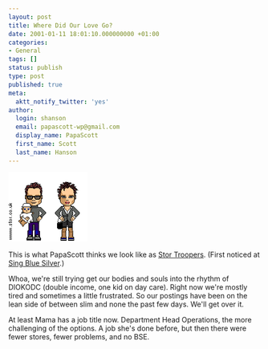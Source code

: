 ```yaml
---
layout: post
title: Where Did Our Love Go?
date: 2001-01-11 18:01:10.000000000 +01:00
categories:
- General
tags: []
status: publish
type: post
published: true
meta:
  aktt_notify_twitter: 'yes'
author:
  login: shanson
  email: papascott-wp@gmail.com
  display_name: PapaScott
  first_name: Scott
  last_name: Hanson
---
```

<p><img src="/wordpress/wp-content/uploads/2001/01/papatrooper.gif" height="139" width="82" border="0" alt="papatrooper.gif: " /><img src="/wordpress/wp-content/uploads/2001/01/mamatrooper.gif" height="139" width="76" border="0" alt="mamatrooper.gif: " /></p>
<p>This is what PapaScott thinks we look like as <a href="http://www.stor.co.uk/troopers.php">Stor Troopers</a>. (First noticed at <a href="http://singbluesilver.manilasites.com/">Sing Blue Silver</a>.)</p>
<p>Whoa, we're still trying get our bodies and souls into the rhythm of DIOKODC (double income, one kid on day care).&nbsp;Right now we're mostly tired and sometimes a little frustrated.&nbsp;So our postings have been on the lean side of between slim and none the past few days. We'll get over it.</p>
<p>At least Mama has a job title now. Department Head Operations, the more challenging of the options. A job she's done before, but then there were fewer stores, fewer&nbsp;problems,&nbsp;and no BSE.</p>
